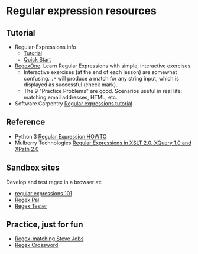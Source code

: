 # Regular expression resources

## Tutorial

* Regular-Expressions.info
	* [Tutorial](http://www.regular-expressions.info/tutorial.html)
	* [Quick Start](http://www.regular-expressions.info/quickstart.html)
* [RegexOne](https://regexone.com/). Learn Regular Expressions with simple, interactive exercises.
    * Interactive exercises (at the end of each lesson) are somewhat confusing. `.*` will produce a match for any string input, which is displayed as successful (check mark). 
    * The 9 "Practice Problems" are good. Scenarios useful in real life: matching email addresses, HTML, etc. 
* Software Carpentry [Regular expressions tutorial](http://v4.software-carpentry.org/regexp/index.html)
	
## Reference

* Python 3 [Regular Expression HOWTO](https://docs.python.org/3/howto/regex.html)
* Mulberry Technologies [Regular Expressions in XSLT 2.0, XQuery 1.0 and XPath 2.0](http://www.mulberrytech.com/quickref/regex.pdf)

## Sandbox sites

Develop and test regex in a browser at:

* [regular expressions 101](https://regex101.com/>)
* [Regex Pal](http://regexpal.com.s3-website-us-east-1.amazonaws.com/)
* [Regex Tester](http://www.regextester.com/)

## Practice, just for fun

* [Regex-matching Steve Jobs](http://www.pitt.edu/~naraehan/ling1330/ex11.html)
* [Regex Crossword](https://regexcrossword.com/)

